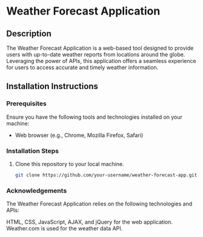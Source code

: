 # Weather Forecast Application

## Description

The Weather Forecast Application is a web-based tool designed to provide users with up-to-date weather reports from locations around the globe. Leveraging the power of APIs, this application offers a seamless experience for users to access accurate and timely weather information.

## Installation Instructions

### Prerequisites

Ensure you have the following tools and technologies installed on your machine:

- Web browser (e.g., Chrome, Mozilla Firefox, Safari)

### Installation Steps

1. Clone this repository to your local machine.
   ```bash
   git clone https://github.com/your-username/weather-forecast-app.git

### Acknowledgements
The Weather Forecast Application relies on the following technologies and APIs:

HTML, CSS, JavaScript, AJAX, and jQuery for the web application.
Weather.com is used for the weather data API.
